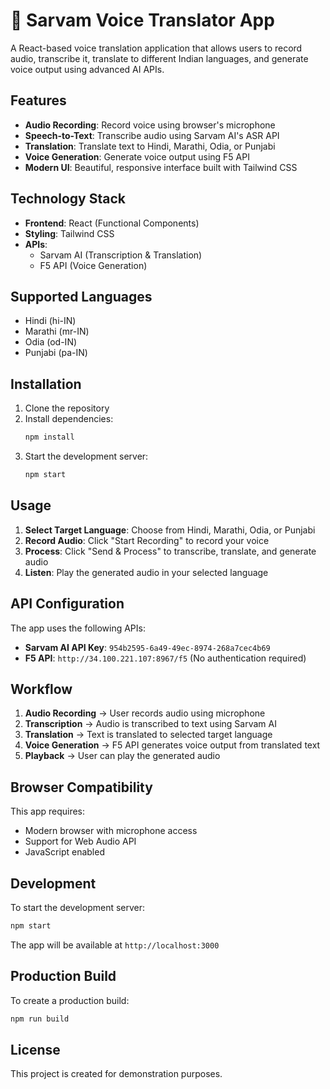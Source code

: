 # 🎤 Sarvam Voice Translator App

A React-based voice translation application that allows users to record audio, transcribe it, translate to different Indian languages, and generate voice output using advanced AI APIs.

## Features

- **Audio Recording**: Record voice using browser's microphone
- **Speech-to-Text**: Transcribe audio using Sarvam AI's ASR API
- **Translation**: Translate text to Hindi, Marathi, Odia, or Punjabi
- **Voice Generation**: Generate voice output using F5 API
- **Modern UI**: Beautiful, responsive interface built with Tailwind CSS

## Technology Stack

- **Frontend**: React (Functional Components)
- **Styling**: Tailwind CSS
- **APIs**: 
  - Sarvam AI (Transcription & Translation)
  - F5 API (Voice Generation)

## Supported Languages

- Hindi (hi-IN)
- Marathi (mr-IN)
- Odia (od-IN)
- Punjabi (pa-IN)

## Installation

1. Clone the repository
2. Install dependencies:
   ```bash
   npm install
   ```
3. Start the development server:
   ```bash
   npm start
   ```

## Usage

1. **Select Target Language**: Choose from Hindi, Marathi, Odia, or Punjabi
2. **Record Audio**: Click "Start Recording" to record your voice
3. **Process**: Click "Send & Process" to transcribe, translate, and generate audio
4. **Listen**: Play the generated audio in your selected language

## API Configuration

The app uses the following APIs:
- **Sarvam AI API Key**: `954b2595-6a49-49ec-8974-268a7cec4b69`
- **F5 API**: `http://34.100.221.107:8967/f5` (No authentication required)

## Workflow

1. **Audio Recording** → User records audio using microphone
2. **Transcription** → Audio is transcribed to text using Sarvam AI
3. **Translation** → Text is translated to selected target language
4. **Voice Generation** → F5 API generates voice output from translated text
5. **Playback** → User can play the generated audio

## Browser Compatibility

This app requires:
- Modern browser with microphone access
- Support for Web Audio API
- JavaScript enabled

## Development

To start the development server:
```bash
npm start
```

The app will be available at `http://localhost:3000`

## Production Build

To create a production build:
```bash
npm run build
```

## License

This project is created for demonstration purposes.
